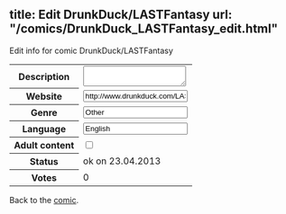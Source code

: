 title: Edit DrunkDuck/LASTFantasy
url: "/comics/DrunkDuck_LASTFantasy_edit.html"
---
Edit info for comic DrunkDuck/LASTFantasy

<form name="comic" action="http://gaepostmail.appengine.com/comic" name="post">
<table class="comicinfo">
<tr>
<th>Description</th><td><textarea name="description"></textarea></td>
</tr>
<tr>
<th>Website</th><td><input type="text" name="url" value="http://www.drunkduck.com/LASTFantasy/"/></td>
</tr>
<tr>
<th>Genre</th><td><input type="text" name="genre" value="Other"/></td>
</tr>
<tr>
<th>Language</th><td><input type="text" name="language" value="English"/></td>
</tr>
<tr>
<th>Adult content</th><td><input type="checkbox" name="adult" value="adult" /></td>
</tr>
<tr>
<th>Status</th><td>ok on 23.04.2013</td>
</tr>
<tr>
<th>Votes</th><td>0</div></td>
</tr>
</table>
</form>

Back to the [comic](/comics/DrunkDuck_LASTFantasy.html).
